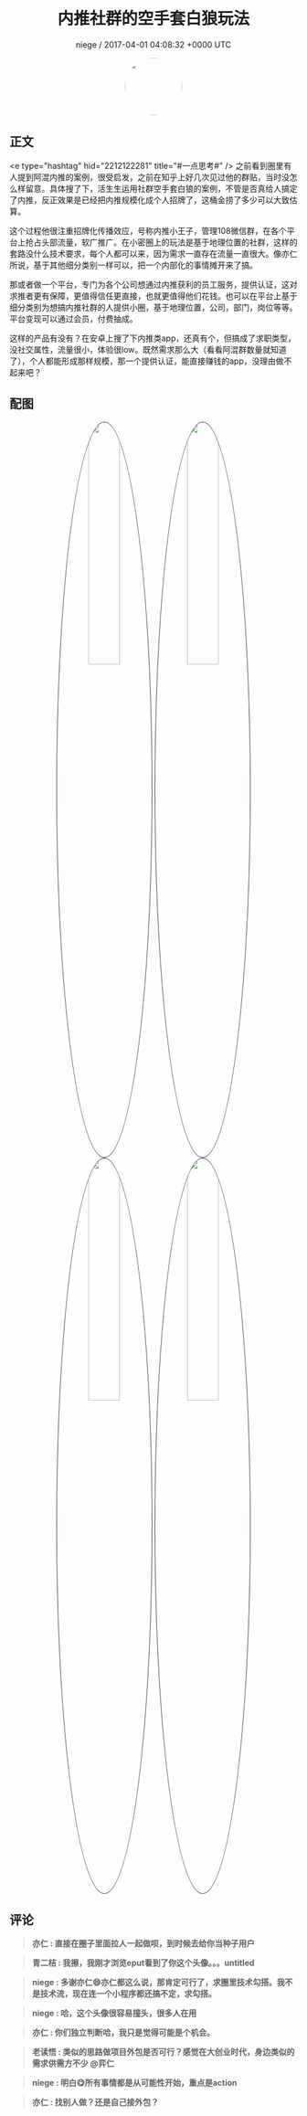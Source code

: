 <h1 align="center">内推社群的空手套白狼玩法</h1>
<p align="center">
    <a>niege / 2017-04-01 04:08:32 &#43;0000 UTC</a>
</p>

<div align="center">
    <img src="https://images.zsxq.com/Fl7mpUdfN6iS8EYQh7lJqU5pnXzI?e=1590940799&amp;token=kIxbL07-8jAj8w1n4s9zv64FuZZNEATmlU_Vm6zD:YB17ai-Kjrn6Km0zdM4CccXkteQ=" width="100" height="100" style="border:1px solid;border-radius:50%; color:#ffffff"/>
</div>

## 正文

<div>
&lt;e type=&#34;hashtag&#34; hid=&#34;2212122281&#34; title=&#34;#一点思考#&#34; /&gt;  
之前看到圈里有人提到阿混内推的案例，很受启发，之前在知乎上好几次见过他的群贴，当时没怎么样留意。具体搜了下，活生生运用社群空手套白狼的案例，不管是否真给人搞定了内推，反正效果是已经把内推规模化成个人招牌了，这桶金捞了多少可以大致估算。

这个过程他很注重招牌化传播效应，号称内推小王子，管理108微信群，在各个平台上抢占头部流量，软广推广。在小密圈上的玩法是基于地理位置的社群，这样的套路没什么技术要求，每个人都可以来，因为需求一直存在流量一直很大。像亦仁所说，基于其他细分类别一样可以，把一个内部化的事情摊开来了搞。

那或者做一个平台，专门为各个公司想通过内推获利的员工服务，提供认证，这对求推者更有保障，更值得信任更直接，也就更值得他们花钱。也可以在平台上基于细分类别为想搞内推社群的人提供小圈，基于地理位置，公司，部门，岗位等等。平台变现可以通过会员，付费抽成。

这样的产品有没有？在安卓上搜了下内推类app，还真有个，但搞成了求职类型，没社交属性，流量很小，体验很low。既然需求那么大（看看阿混群数量就知道了），个人都能形成那样规模，那一个提供认证，能直接赚钱的app，没理由做不起来吧？
</div>

## 配图
<div class="image" align="center">

<img src="https://images.zsxq.com/FodgyXtcXA79anH_nMgB8BQqHznC?imageMogr2/auto-orient/thumbnail/800x/format/jpg/blur/1x0/quality/75&amp;e=1590940799&amp;token=kIxbL07-8jAj8w1n4s9zv64FuZZNEATmlU_Vm6zD:_rNrVNrgnG7-q3wD5BXeQeDULlI=" width="33%" height="33%" style="border:1px solid;border-radius:50%; color:#3c3f41"/>

<img src="https://images.zsxq.com/Fsowk-wMn4E6Bnu1nh07GdLx4rvL?imageMogr2/auto-orient/thumbnail/800x/format/jpg/blur/1x0/quality/75&amp;e=1590940799&amp;token=kIxbL07-8jAj8w1n4s9zv64FuZZNEATmlU_Vm6zD:fyIWCypzuPj0eqIeRo0vs7Xb4eA=" width="33%" height="33%" style="border:1px solid;border-radius:50%; color:#3c3f41"/>

<img src="https://images.zsxq.com/FkAbw6eaoUR_zrxJbinzKcfeQpGV?imageMogr2/auto-orient/thumbnail/800x/format/jpg/blur/1x0/quality/75&amp;e=1590940799&amp;token=kIxbL07-8jAj8w1n4s9zv64FuZZNEATmlU_Vm6zD:6644DAaaTvKficgYgdcqbqLyn6M=" width="33%" height="33%" style="border:1px solid;border-radius:50%; color:#3c3f41"/>

<img src="https://images.zsxq.com/FhThsHPpBMWgYcmEXdnuR0NO3fqZ?imageMogr2/auto-orient/thumbnail/800x/format/jpg/blur/1x0/quality/75&amp;e=1590940799&amp;token=kIxbL07-8jAj8w1n4s9zv64FuZZNEATmlU_Vm6zD:AVCY3v1I7nYC7kGJbyvgbBziXm4=" width="33%" height="33%" style="border:1px solid;border-radius:50%; color:#3c3f41"/>

</div>

## 评论

<div align="left">
<div>

<blockquote >
<span> <strong>亦仁 : 直接在圈子里面拉人一起做呗，到时候去给你当种子用户 </strong></span>
</blockquote>

<blockquote >
<span> <strong>青二桔 : 我擦，我刚才浏览eput看到了你这个头像。。。untitled </strong></span>
</blockquote>

<blockquote >
<span> <strong>niege : 多谢亦仁😄亦仁都这么说，那肯定可行了，求圈里技术勾搭。我不是技术流，现在连一个小程序都还搞不定，求勾搭。 </strong></span>
</blockquote>

<blockquote >
<span> <strong>niege : 哈，这个头像很容易撞头，很多人在用 </strong></span>
</blockquote>

<blockquote >
<span> <strong>亦仁 : 你们独立判断哈，我只是觉得可能是个机会。 </strong></span>
</blockquote>

<blockquote >
<span> <strong>老读悟 : 类似的思路做项目外包是否可行？感觉在大创业时代，身边类似的需求供需方不少 @弈仁 </strong></span>
</blockquote>

<blockquote >
<span> <strong>niege : 明白😋所有事情都是从可能性开始，重点是action </strong></span>
</blockquote>

<blockquote >
<span> <strong>亦仁 : 找别人做？还是自己接外包？ </strong></span>
</blockquote>

</div>
</div>